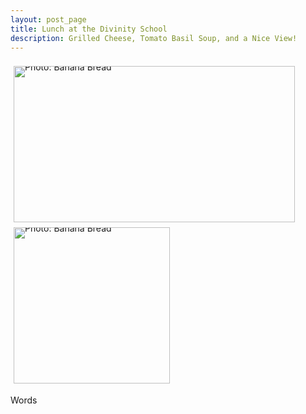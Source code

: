 ```yaml
---
layout: post_page
title: Lunch at the Divinity School
description: Grilled Cheese, Tomato Basil Soup, and a Nice View!
---
```

<div style="line-height:0;padding:4px 0 0 1px;">
<a href="http://i.imgur.com/fwYdKWJ.jpg" style="display:inline-block;margin:3px;text-decoration:none;"> 
<img alt="Photo: Banana Bread" height="250" src="http://i.imgur.com/fwYdKWJ.jpg" title="Banana Bread" width="450" style="padding:1px;">
</a>
<a href="http://i.imgur.com/IzQ56Yp.jpg" style="display:inline-block;margin:3px;text-decoration:none;"> 
<img alt="Photo: Banana Bread" height="250" src="http://i.imgur.com/IzQ56Yp.jpg" title="Banana Bread" width="250" style="padding:1px;">
</a>
</div>

Words